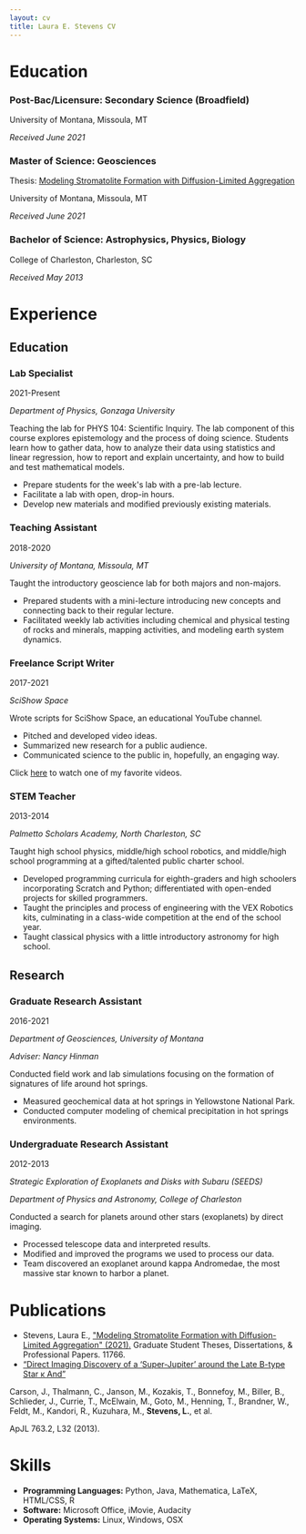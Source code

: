 ```yaml
---
layout: cv
title: Laura E. Stevens CV
---
```

# <a title="ed">Education</a>
### Post-Bac/Licensure: Secondary Science (Broadfield)

 University of Montana, Missoula, MT
 
 *Received June 2021*
 
### Master of Science: Geosciences

Thesis: [Modeling Stromatolite Formation with Diffusion-Limited Aggregation](https://scholarworks.umt.edu/etd/11766/)

University of Montana, Missoula, MT

*Received June 2021*

### Bachelor of Science: Astrophysics, Physics, Biology

College of Charleston, Charleston, SC

*Received May 2013*

# <a title="exp">Experience</a>
## Education
### Lab Specialist

2021-Present

*Department of Physics, Gonzaga University*

Teaching the lab for PHYS 104: Scientific Inquiry. The lab component of this course explores epistemology and the process of doing science. Students learn how to gather data, how to analyze their data using statistics and linear regression, how to report and explain uncertainty, and how to build and test mathematical models. 

- Prepare students for the week's lab with a pre-lab lecture. 
- Facilitate a lab with open, drop-in hours. 
- Develop new materials and modified previously existing materials. 

### Teaching Assistant

2018-2020

*University of Montana, Missoula, MT*

Taught the introductory geoscience lab for both majors and non-majors. 
- Prepared students with a mini-lecture introducing new concepts and connecting back to their regular lecture.
- Facilitated weekly lab activities including chemical and physical testing of rocks and minerals, mapping activities, and modeling earth system dynamics.

### Freelance Script Writer

2017-2021

*SciShow Space*

Wrote scripts for SciShow Space, an educational YouTube channel. 
- Pitched and developed video ideas.
- Summarized new research for a public audience.
- Communicated science to the public in, hopefully, an engaging way. 

Click [here](https://www.youtube.com/watch?v=vEiSZaRnfIg) to watch one of my favorite videos.

### STEM Teacher

2013-2014

*Palmetto Scholars Academy, North Charleston, SC*

Taught high school physics, middle/high school robotics, and middle/high school programming at a gifted/talented public charter school.
- Developed programming curricula for eighth-graders and high schoolers incorporating Scratch and Python; differentiated with open-ended projects for skilled programmers.
- Taught the principles and process of engineering with the VEX Robotics kits, culminating in a class-wide competition at the end of the school year.
- Taught classical physics with a little introductory astronomy for high school.

## Research
### Graduate Research Assistant

2016-2021

*Department of Geosciences, University of Montana*

*Adviser: Nancy Hinman*

Conducted field work and lab simulations focusing on the formation of signatures of life around hot springs. 
- Measured geochemical data at hot springs in Yellowstone National Park. 
- Conducted computer modeling of chemical precipitation in hot springs environments.

### Undergraduate Research Assistant

2012-2013

*Strategic Exploration of Exoplanets and Disks with Subaru (SEEDS)*

*Department of Physics and Astronomy, College of Charleston*

Conducted a search for planets around other stars (exoplanets) by direct imaging.
- Processed telescope data and interpreted results.
- Modified and improved the programs we used to process our data.
- Team discovered an exoplanet around kappa Andromedae, the most massive star known to harbor a planet.

# <a title="pubs">Publications</a>
- Stevens, Laura E., ["Modeling Stromatolite Formation with Diffusion-Limited Aggregation" (2021).](https://scholarworks.umt.edu/etd/11766]) Graduate Student Theses, Dissertations, & Professional Papers. 11766.
- [“Direct Imaging Discovery of a ‘Super-Jupiter’ around the Late B-type Star κ And”](https://iopscience.iop.org/article/10.1088/2041-8205/763/2/L32/meta)

Carson, J., Thalmann, C., Janson, M., Kozakis, T., Bonnefoy, M., Biller, B., Schlieder,
J., Currie, T., McElwain, M., Goto, M., Henning, T., Brandner, W., Feldt, M., Kandori,
R., Kuzuhara, M., **Stevens, L.**, et al.

ApJL 763.2, L32 (2013).

# <a title="skills">Skills</a>
- **Programming Languages:** Python, Java, Mathematica, LaTeX, HTML/CSS, R
- **Software:** Microsoft Office, iMovie, Audacity
- **Operating Systems:** Linux, Windows, OSX